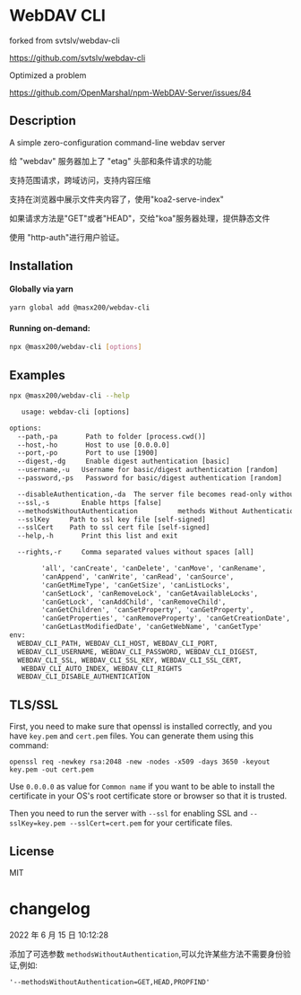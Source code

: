 # WebDAV CLI

forked from svtslv/webdav-cli

https://github.com/svtslv/webdav-cli

Optimized a problem

https://github.com/OpenMarshal/npm-WebDAV-Server/issues/84

## Description

A simple zero-configuration command-line webdav server

给 "webdav" 服务器加上了 "etag" 头部和条件请求的功能

支持范围请求，跨域访问，支持内容压缩

支持在浏览器中展示文件夹内容了，使用"koa2-serve-index"

如果请求方法是"GET"或者"HEAD"，交给"koa"服务器处理，提供静态文件

使用 "http-auth"进行用户验证。

## Installation

#### Globally via yarn

```bash
yarn global add @masx200/webdav-cli
```

#### Running on-demand:

```bash
npx @masx200/webdav-cli [options]
```

## Examples

```bash
npx @masx200/webdav-cli --help
```

```txt
   usage: webdav-cli [options]

options:
  --path,-pa       Path to folder [process.cwd()]
  --host,-ho       Host to use [0.0.0.0]
  --port,-po       Port to use [1900]
  --digest,-dg     Enable digest authentication [basic]
  --username,-u   Username for basic/digest authentication [random]
  --password,-ps   Password for basic/digest authentication [random]

  --disableAuthentication,-da  The server file becomes read-only without Authentication.[false]
  --ssl,-s        Enable https [false]
  --methodsWithoutAuthentication          methods Without Authentication[undefined]
  --sslKey     Path to ssl key file [self-signed]
  --sslCert    Path to ssl cert file [self-signed]
  --help,-h       Print this list and exit

  --rights,-r     Comma separated values without spaces [all]

        'all', 'canCreate', 'canDelete', 'canMove', 'canRename',
        'canAppend', 'canWrite', 'canRead', 'canSource',
        'canGetMimeType', 'canGetSize', 'canListLocks',
        'canSetLock', 'canRemoveLock', 'canGetAvailableLocks',
        'canGetLock', 'canAddChild', 'canRemoveChild',
        'canGetChildren', 'canSetProperty', 'canGetProperty',
        'canGetProperties', 'canRemoveProperty', 'canGetCreationDate',
        'canGetLastModifiedDate', 'canGetWebName', 'canGetType'
env:
  WEBDAV_CLI_PATH, WEBDAV_CLI_HOST, WEBDAV_CLI_PORT,
  WEBDAV_CLI_USERNAME, WEBDAV_CLI_PASSWORD, WEBDAV_CLI_DIGEST,
  WEBDAV_CLI_SSL, WEBDAV_CLI_SSL_KEY, WEBDAV_CLI_SSL_CERT,
   WEBDAV_CLI_AUTO_INDEX, WEBDAV_CLI_RIGHTS
  WEBDAV_CLI_DISABLE_AUTHENTICATION
```

## TLS/SSL

First, you need to make sure that openssl is installed correctly, and you have `key.pem` and `cert.pem` files. You can generate them using this command:

```shell
openssl req -newkey rsa:2048 -new -nodes -x509 -days 3650 -keyout key.pem -out cert.pem
```

Use `0.0.0.0` as value for `Common name` if you want to be able to install the certificate in your OS's root certificate store or browser so that it is trusted.

Then you need to run the server with `--ssl` for enabling SSL and `--sslKey=key.pem --sslCert=cert.pem` for your certificate files.

## License

MIT

# changelog

2022 年 6 月 15 日 10:12:28

添加了可选参数 `methodsWithoutAuthentication`,可以允许某些方法不需要身份验证,例如:

```
'--methodsWithoutAuthentication=GET,HEAD,PROPFIND'
```
